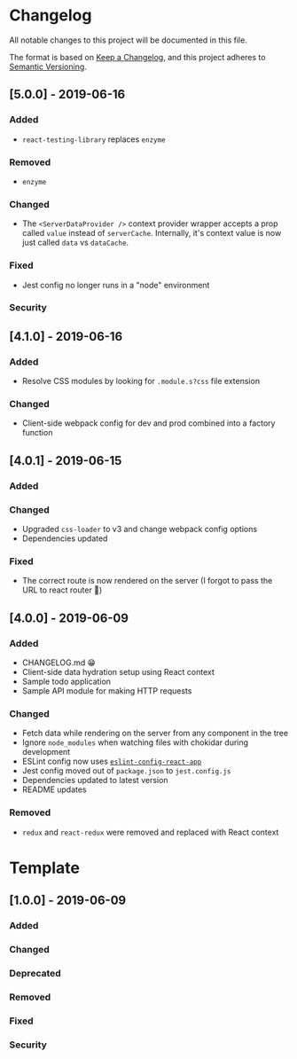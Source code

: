 # Changelog

All notable changes to this project will be documented in this file.

The format is based on [Keep a Changelog](https://keepachangelog.com/en/1.0.0/),
and this project adheres to [Semantic Versioning](https://semver.org/spec/v2.0.0.html).

## [5.0.0] - 2019-06-16

### Added

- `react-testing-library` replaces `enzyme`

### Removed

- `enzyme`

### Changed

- The `<ServerDataProvider />` context provider wrapper accepts a prop called `value` instead of `serverCache`. Internally, it's context value is now just called `data` vs `dataCache`.

### Fixed

- Jest config no longer runs in a "node" environment

### Security

## [4.1.0] - 2019-06-16

### Added

- Resolve CSS modules by looking for `.module.s?css` file extension

### Changed

- Client-side webpack config for dev and prod combined into a factory function

## [4.0.1] - 2019-06-15

### Added

### Changed

- Upgraded `css-loader` to v3 and change webpack config options
- Dependencies updated

### Fixed

- The correct route is now rendered on the server (I forgot to pass the URL to react router :facepalm:)

## [4.0.0] - 2019-06-09

### Added

- CHANGELOG.md :grin:
- Client-side data hydration setup using React context
- Sample todo application
- Sample API module for making HTTP requests

### Changed

- Fetch data while rendering on the server from any component in the tree
- Ignore `node_modules` when watching files with chokidar during development
- ESLint config now uses [`eslint-config-react-app`](https://github.com/facebook/create-react-app/tree/master/packages/eslint-config-react-app)
- Jest config moved out of `package.json` to `jest.config.js`
- Dependencies updated to latest version
- README updates

### Removed

- `redux` and `react-redux` were removed and replaced with React context

# Template

## [1.0.0] - 2019-06-09

### Added

### Changed

### Deprecated

### Removed

### Fixed

### Security
